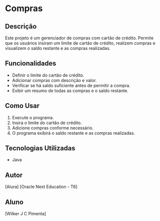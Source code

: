 # Compras

## Descrição

Este projeto é um gerenciador de compras com cartão de crédito. Permite que os usuários insiram um limite de cartão de crédito, realizem compras e visualizem o saldo restante e as compras realizadas.

## Funcionalidades

- Definir o limite do cartão de crédito.
- Adicionar compras com descrição e valor.
- Verificar se há saldo suficiente antes de permitir a compra.
- Exibir um resumo de todas as compras e o saldo restante.

## Como Usar

1. Execute o programa.
2. Insira o limite do cartão de crédito.
3. Adicione compras conforme necessário.
4. O programa exibirá o saldo restante e as compras realizadas.

## Tecnologias Utilizadas

- Java

## Autor
[Alura]
[Oracle Next Education - T6]

## Aluno

[Wilker J C Pimenta]

